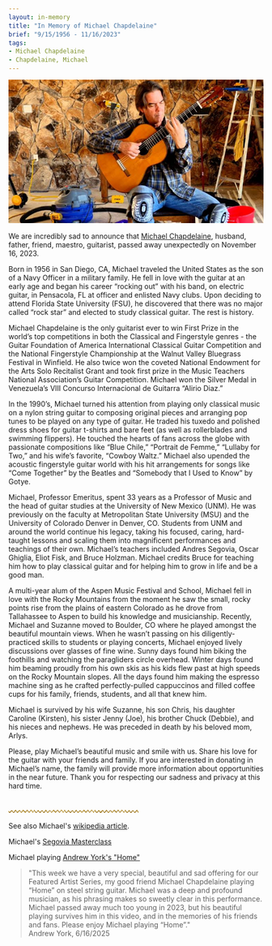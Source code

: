 ```yaml
---
layout: in-memory
title: "In Memory of Michael Chapdelaine"
brief: "9/15/1956 - 11/16/2023"
tags:
- Michael Chapdelaine
- Chapdelaine, Michael
---
```


![MichaelChapdelaine](/pics/20231116-MichaelChapdelaine.jpg)

We are incredibly sad to announce that [Michael Chapdelaine](https://www.michaelchapdelaine.com/), husband, father, friend, maestro, guitarist, passed away unexpectedly on November 16, 2023.

Born in 1956 in San Diego, CA, Michael traveled the United States as the son of a Navy Officer in a military family. He fell in love with the guitar at an early age and began his career “rocking out” with his band, on electric guitar, in Pensacola, FL at officer and enlisted Navy clubs. Upon deciding to attend Florida State University (FSU), he discovered that there was no major called “rock star” and elected to study classical guitar. The rest is history.

Michael Chapdelaine is the only guitarist ever to win First Prize in the world’s top competitions in both the Classical and Fingerstyle genres - the Guitar Foundation of America International Classical Guitar Competition and the National Fingerstyle Championship at the Walnut Valley Bluegrass Festival in Winfield. He also twice won the coveted National Endowment for the Arts Solo Recitalist Grant and took first prize in the Music Teachers National Association’s Guitar Competition. Michael won the Silver Medal in Venezuela’s VIII Concurso Internacional de Guitarra “Alirio Diaz.”

In the 1990’s, Michael turned his attention from playing only classical music on a nylon string guitar to composing original pieces and arranging pop tunes to be played on any type of guitar. He traded his tuxedo and polished dress shoes for guitar t-shirts and bare feet (as well as rollerblades and swimming flippers). He touched the hearts of fans across the globe with passionate compositions like “Blue Chile,” “Portrait de Femme,” “Lullaby for Two,” and his wife’s favorite, “Cowboy Waltz.” Michael also upended the acoustic fingerstyle guitar world with his hit arrangements for songs like “Come Together” by the Beatles and “Somebody that I Used to Know” by Gotye.

Michael, Professor Emeritus, spent 33 years as a Professor of Music and the head of guitar studies at the University of New Mexico (UNM). He was previously on the faculty at Metropolitan State University (MSU) and the University of Colorado Denver in Denver, CO. Students from UNM and around the world continue his legacy, taking his focused, caring, hard-taught lessons and scaling them into magnificent performances and teachings of their own. Michael’s teachers included Andres Segovia, Oscar Ghiglia, Eliot Fisk, and Bruce Holzman. Michael credits Bruce for teaching him how to play classical guitar and for helping him to grow in life and be a good man.

A multi-year alum of the Aspen Music Festival and School, Michael fell in love with the Rocky Mountains from the moment he saw the small, rocky points rise from the plains of eastern Colorado as he drove from Tallahassee to Aspen to build his knowledge and musicianship. Recently, Michael and Suzanne moved to Boulder, CO where he played amongst the beautiful mountain views. When he wasn’t passing on his diligently-practiced skills to students or playing concerts, Michael enjoyed lively discussions over glasses of fine wine. Sunny days found him biking the foothills and watching the paragliders circle overhead. Winter days found him beaming proudly from his own skis as his kids flew past at high speeds on the Rocky Mountain slopes. All the days found him making the espresso machine sing as he crafted perfectly-pulled cappuccinos and filled coffee cups for his family, friends, students, and all that knew him.

Michael is survived by his wife Suzanne, his son Chris, his daughter Caroline (Kirsten), his sister Jenny (Joe), his brother Chuck (Debbie), and his nieces and nephews. He was preceded in death by his beloved mom, Arlys.

Please, play Michael’s beautiful music and smile with us. Share his love for the guitar with your friends and family. If you are interested in donating in Michael’s name, the family will provide more information about opportunities in the near future. Thank you for respecting our sadness and privacy at this hard time.  
<br>

![line](/pics/wgly-line.png)

See also Michael's [wikipedia article](https://en.wikipedia.org/wiki/Michael_Chapdelaine).

Michael's [Segovia Masterclass](https://www.youtube.com/watch?v=wiAbqfaYGwk)  

Michael playing [Andrew York's "Home"](https://www.youtube.com/watch?v=bKou5_PM-Hs)  

> "This week we have a very special, beautiful and sad offering for our Featured Artist Series, my good friend Michael Chapdelaine playing “Home” on steel string guitar. Michael was a deep and profound musician, as his phrasing makes so sweetly clear in this performance. Michael passed away much too young in 2023, but his beautiful playing survives him in this video, and in the memories of his friends and fans. Please enjoy Michael playing “Home”."  
> Andrew York, 6/16/2025  
